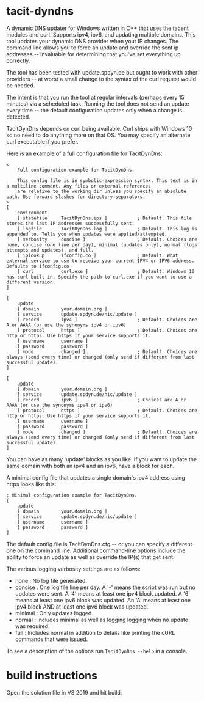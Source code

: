 # tacit-dyndns
A dynamic DNS updater for Windows written in C++ that uses the tacent modules and curl. Supports ipv4, ipv6, and updating multiple domains. This tool updates your dynamic DNS provider when your IP changes. The command line allows you to force an update and override the sent ip addresses -- invaluable for determining that you've set everything up correctly.

The tool has been tested with update.spdyn.de but ought to work with other providers -- at worst a small change to the syntax of the curl request would be needed.

The intent is that you run the tool at regular intervals (perhaps every 15 minutes) via a scheduled task. Running the tool does not send an update every time -- the default configuration updates only when a change is detected.

TacitDynDns depends on curl being available. Curl ships with Windows 10 so no need to do anything more on that OS. You may specify an alternate curl executable if you prefer.

Here is an example of a full configuration file for TacitDynDns:

```
<
    Full configuration example for TacitDynDns.

    This config file is in symbolic-expression syntax. This text is in a multiline comment. Any files or external references
    are relative to the working dir unless you specify an absolute path. Use forward slashes for directory separators.
>
[
    environment
    [ statefile     TacitDynDns.ips ]           ; Default. This file stores the last IP addresses successfully sent.
    [ logfile       TacitDynDns.log ]           ; Default. This log is appended to. Tells you when updates were applied/attempted.
    [ verbosity     concise ]                   ; Default. Choices are none, concise (one line per day), minimal (updates only), normal (logs attempts and updates), and full.
    [ iplookup      ifconfig.co ]               ; Default. What external service to use to receive your current IPV4 or IPV6 address. Defaults to ifconfig.co
    [ curl          curl.exe ]                  ; Default. Windows 10 has curl built in. Specify the path to curl.exe if you want to use a different version.
]

[
    update
    [ domain        your.domain.org ]
    [ service       update.spdyn.de/nic/update ]
    [ record        ipv4 ]                      ; Default. Choices are A or AAAA (or use the synonyms ipv4 or ipv6)
    [ protocol      https ]                     ; Default. Choices are http or https. Use https if your service supports it.
    [ username      username ]
    [ password      password ]
    [ mode          changed ]                   ; Default. Choices are always (send every time) or changed (only send if different from last successful update).
]

[
    update
    [ domain        your.domain.org ]
    [ service       update.spdyn.de/nic/update ]
    [ record        ipv6 ]                      ; Choices are A or AAAA (or use the synonyms ipv4 or ipv6)
    [ protocol      https ]                     ; Default. Choices are http or https. Use https if your service supports it.
    [ username      username ]
    [ password      password ]
    [ mode          changed ]                   ; Default. Choices are always (send every time) or changed (only send if different from last successful update).
]
```

You can have as many 'update' blocks as you like. If you want to update the same domain with both an ipv4 and an ipv6, have a block for each.

A minimal config file that updates a single domain's ipv4 address using https looks like this:

```
; Minimal configuration example for TacitDynDns.
[
    update
    [ domain        your.domain.org ]
    [ service       update.spdyn.de/nic/update ]
    [ username      username ]
    [ password      password ]
]
```

The default config file is TacitDynDns.cfg -- or you can specify a different one on the command line. Additional command-line options include the ability to force an update as well as override the IP(s) that get sent.

The various logging verbosity settings are as follows:

* none : No log file generated.
* concise : One log file line per day. A '-' means the script was run but no updates were sent. A '4' means at least one ipv4 block updated. A '6' means at least one ipv6 block was updated. An 'A' means at least one ipv4 block AND at least one ipv6 block was updated.
* minimal : Only updates logged.
* normal : Includes minimal as well as logging logging when no update was required.
* full : Includes normal in addition to details like printing the cURL commands that were issued.

To see a description of the options run `TacitDynDns --help` in a console.

# build instructions

Open the solution file in VS 2019 and hit build.
